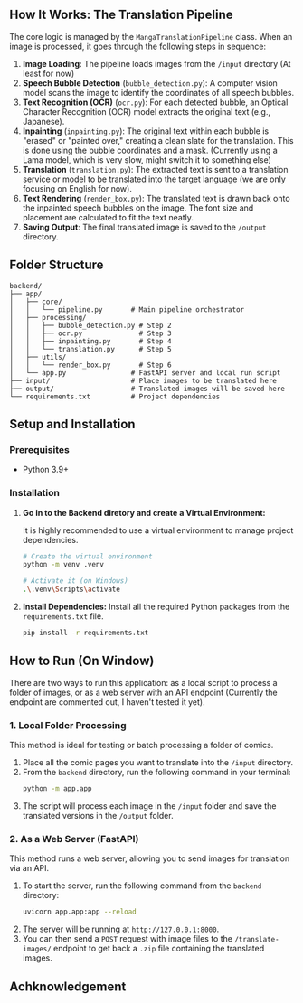 ## How It Works: The Translation Pipeline

The core logic is managed by the `MangaTranslationPipeline` class. When an image is processed, it goes through the following steps in sequence:

1.  **Image Loading**: The pipeline loads images from the `/input` directory (At least for now)
2.  **Speech Bubble Detection** (`bubble_detection.py`): A computer vision model scans the image to identify the coordinates of all speech bubbles.
3.  **Text Recognition (OCR)** (`ocr.py`): For each detected bubble, an Optical Character Recognition (OCR) model extracts the original text (e.g., Japanese).
4.  **Inpainting** (`inpainting.py`): The original text within each bubble is "erased" or "painted over," creating a clean slate for the translation. This is done using the bubble coordinates and a mask. (Currently using a Lama model, which is very slow, might switch it to something else)
5.  **Translation** (`translation.py`): The extracted text is sent to a translation service or model to be translated into the target language (we are only focusing on English for now).
6.  **Text Rendering** (`render_box.py`): The translated text is drawn back onto the inpainted speech bubbles on the image. The font size and placement are calculated to fit the text neatly.
7.  **Saving Output**: The final translated image is saved to the `/output` directory.

## Folder Structure

```
backend/
├── app/
│   ├── core/
│   │   └── pipeline.py       # Main pipeline orchestrator
│   ├── processing/
│   │   ├── bubble_detection.py # Step 2
│   │   ├── ocr.py              # Step 3
│   │   ├── inpainting.py       # Step 4
│   │   └── translation.py      # Step 5
│   ├── utils/
│   │   └── render_box.py       # Step 6
│   └── app.py                # FastAPI server and local run script
├── input/                    # Place images to be translated here
├── output/                   # Translated images will be saved here
└── requirements.txt          # Project dependencies
```

## Setup and Installation

### Prerequisites
*   Python 3.9+

### Installation

1.  **Go in to the Backend diretory and create a Virtual Environment:**

    It is highly recommended to use a virtual environment to manage project dependencies.
    ```bash
    # Create the virtual environment
    python -m venv .venv

    # Activate it (on Windows)
    .\.venv\Scripts\activate
    ```

2.  **Install Dependencies:**
    Install all the required Python packages from the `requirements.txt` file.
    ```bash
    pip install -r requirements.txt
    ```

## How to Run (On Window)

There are two ways to run this application: as a local script to process a folder of images, or as a web server with an API endpoint (Currently the endpoint are commented out, I haven't tested it yet).

### 1. Local Folder Processing

This method is ideal for testing or batch processing a folder of comics.

1.  Place all the comic pages you want to translate into the `/input` directory.
2.  From the `backend` directory, run the following command in your terminal:
    ```bash
    python -m app.app
    ```
3.  The script will process each image in the `/input` folder and save the translated versions in the `/output` folder.

### 2. As a Web Server (FastAPI)

This method runs a web server, allowing you to send images for translation via an API.

1.  To start the server, run the following command from the `backend` directory:
    ```bash
    uvicorn app.app:app --reload
    ```
2.  The server will be running at `http://127.0.0.1:8000`.
3.  You can then send a `POST` request with image files to the `/translate-images/` endpoint to get back a `.zip` file containing the translated images.

## Achknowledgement

